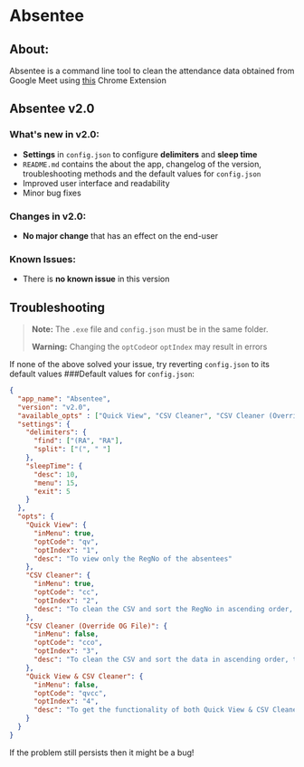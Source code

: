 # Absentee
## About:
Absentee is a command line tool to clean the attendance data obtained from Google Meet using [this](https://chrome.google.com/webstore/detail/google-meet-attendance-wo/hjjeaaibilndjeabckakaknlcbblcmbc) Chrome Extension

## Absentee v2.0
### What's new in v2.0:
- **Settings** in `config.json` to configure **delimiters** and **sleep time**
- `README.md` contains the about the app, changelog of the version, troubleshooting methods and the default values for `config.json`
- Improved user interface and readability
- Minor bug fixes
### Changes in v2.0:
- **No major change** that has an effect on the end-user
### Known Issues:
- There is **no known issue** in this version
## Troubleshooting
>**Note:** The `.exe` file and `config.json` must be in the same folder. 
>
>**Warning:** Changing the `optCode`or `optIndex` may result in errors

If none of the above solved your issue, try reverting `config.json` to its default values
###Default values for `config.json`:
``` json
{
  "app_name": "Absentee",
  "version": "v2.0",
  "available_opts" : ["Quick View", "CSV Cleaner", "CSV Cleaner (Override OG File)", "Quick View & CSV Cleaner"],
  "settings": {
    "delimiters": {
      "find": ["(RA", "RA"],
      "split": ["(", " "]
    },
    "sleepTime": {
      "desc": 10,
      "menu": 15,
      "exit": 5
    }
  },
  "opts": {
    "Quick View": {
      "inMenu": true,
      "optCode": "qv",
      "optIndex": "1",
      "desc": "To view only the RegNo of the absentees"
    },
    "CSV Cleaner": {
      "inMenu": true,
      "optCode": "cc",
      "optIndex": "2",
      "desc": "To clean the CSV and sort the RegNo in ascending order, the cleaned/sorted RegNo is written in a different file"
    },
    "CSV Cleaner (Override OG File)": {
      "inMenu": false,
      "optCode": "cco",
      "optIndex": "3",
      "desc": "To clean the CSV and sort the data in ascending order, the cleaned/sorted data is overwritten in the same file "
    },
    "Quick View & CSV Cleaner": {
      "inMenu": false,
      "optCode": "qvcc",
      "optIndex": "4",
      "desc": "To get the functionality of both Quick View & CSV Cleaner"
    }
  }
}
```
If the problem still persists then it might be a bug!
